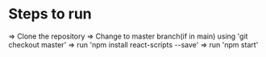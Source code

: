 
# Steps to run #
=> Clone the repository
=> Change to master branch(if in main) using 'git checkout master'
=> run 'npm install react-scripts --save'
=> run 'npm start'
